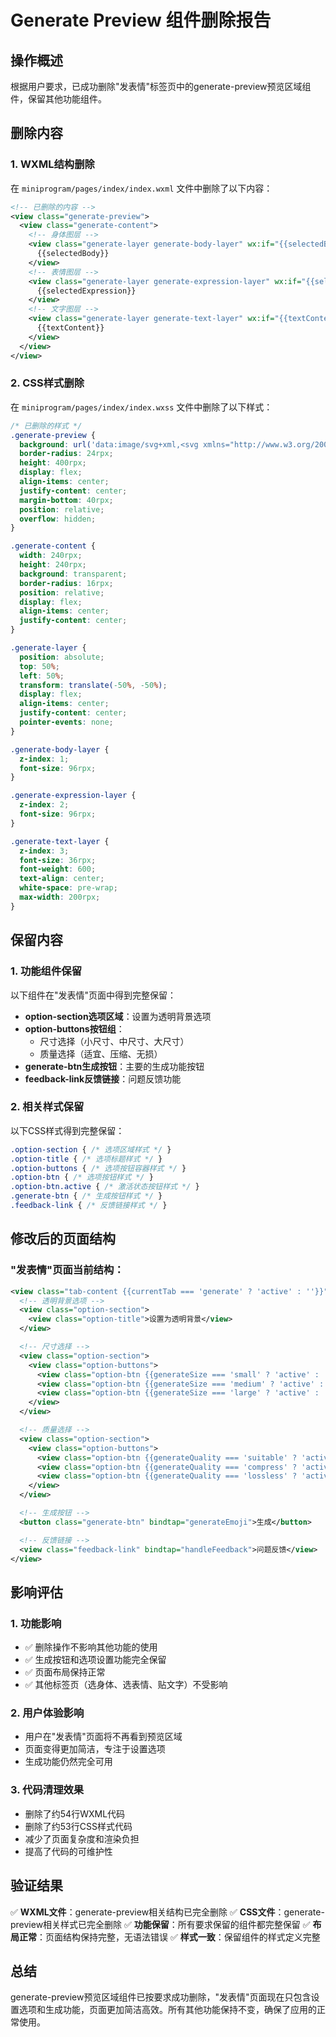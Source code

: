 # Generate Preview 组件删除报告

## 操作概述

根据用户要求，已成功删除"发表情"标签页中的generate-preview预览区域组件，保留其他功能组件。

## 删除内容

### 1. WXML结构删除
在 `miniprogram/pages/index/index.wxml` 文件中删除了以下内容：

```xml
<!-- 已删除的内容 -->
<view class="generate-preview">
  <view class="generate-content">
    <!-- 身体图层 -->
    <view class="generate-layer generate-body-layer" wx:if="{{selectedBody}}" style="z-index: 1;">
      {{selectedBody}}
    </view>
    <!-- 表情图层 -->
    <view class="generate-layer generate-expression-layer" wx:if="{{selectedExpression}}" style="z-index: 2;">
      {{selectedExpression}}
    </view>
    <!-- 文字图层 -->
    <view class="generate-layer generate-text-layer" wx:if="{{textContent}}" style="color: {{textColor}}; text-shadow: {{textShadow}}; z-index: 3;">
      {{textContent}}
    </view>
  </view>
</view>
```

### 2. CSS样式删除
在 `miniprogram/pages/index/index.wxss` 文件中删除了以下样式：

```css
/* 已删除的样式 */
.generate-preview {
  background: url('data:image/svg+xml,<svg xmlns="http://www.w3.org/2000/svg" width="20" height="20" viewBox="0 0 20 20"><rect width="10" height="10" fill="%23f0f0f0"/><rect x="10" y="10" width="10" height="10" fill="%23f0f0f0"/></svg>');
  border-radius: 24rpx;
  height: 400rpx;
  display: flex;
  align-items: center;
  justify-content: center;
  margin-bottom: 40rpx;
  position: relative;
  overflow: hidden;
}

.generate-content {
  width: 240rpx;
  height: 240rpx;
  background: transparent;
  border-radius: 16rpx;
  position: relative;
  display: flex;
  align-items: center;
  justify-content: center;
}

.generate-layer {
  position: absolute;
  top: 50%;
  left: 50%;
  transform: translate(-50%, -50%);
  display: flex;
  align-items: center;
  justify-content: center;
  pointer-events: none;
}

.generate-body-layer {
  z-index: 1;
  font-size: 96rpx;
}

.generate-expression-layer {
  z-index: 2;
  font-size: 96rpx;
}

.generate-text-layer {
  z-index: 3;
  font-size: 36rpx;
  font-weight: 600;
  text-align: center;
  white-space: pre-wrap;
  max-width: 200rpx;
}
```

## 保留内容

### 1. 功能组件保留
以下组件在"发表情"页面中得到完整保留：

- **option-section选项区域**：设置为透明背景选项
- **option-buttons按钮组**：
  - 尺寸选择（小尺寸、中尺寸、大尺寸）
  - 质量选择（适宜、压缩、无损）
- **generate-btn生成按钮**：主要的生成功能按钮
- **feedback-link反馈链接**：问题反馈功能

### 2. 相关样式保留
以下CSS样式得到完整保留：

```css
.option-section { /* 选项区域样式 */ }
.option-title { /* 选项标题样式 */ }
.option-buttons { /* 选项按钮容器样式 */ }
.option-btn { /* 选项按钮样式 */ }
.option-btn.active { /* 激活状态按钮样式 */ }
.generate-btn { /* 生成按钮样式 */ }
.feedback-link { /* 反馈链接样式 */ }
```

## 修改后的页面结构

### "发表情"页面当前结构：
```xml
<view class="tab-content {{currentTab === 'generate' ? 'active' : ''}}" wx:if="{{currentTab === 'generate'}}">
  <!-- 透明背景选项 -->
  <view class="option-section">
    <view class="option-title">设置为透明背景</view>
  </view>

  <!-- 尺寸选择 -->
  <view class="option-section">
    <view class="option-buttons">
      <view class="option-btn {{generateSize === 'small' ? 'active' : ''}}" bindtap="selectGenerateOption" data-type="size" data-value="small">小尺寸</view>
      <view class="option-btn {{generateSize === 'medium' ? 'active' : ''}}" bindtap="selectGenerateOption" data-type="size" data-value="medium">中尺寸</view>
      <view class="option-btn {{generateSize === 'large' ? 'active' : ''}}" bindtap="selectGenerateOption" data-type="size" data-value="large">大尺寸</view>
    </view>
  </view>

  <!-- 质量选择 -->
  <view class="option-section">
    <view class="option-buttons">
      <view class="option-btn {{generateQuality === 'suitable' ? 'active' : ''}}" bindtap="selectGenerateOption" data-type="quality" data-value="suitable">适宜</view>
      <view class="option-btn {{generateQuality === 'compress' ? 'active' : ''}}" bindtap="selectGenerateOption" data-type="quality" data-value="compress">压缩</view>
      <view class="option-btn {{generateQuality === 'lossless' ? 'active' : ''}}" bindtap="selectGenerateOption" data-type="quality" data-value="lossless">无损</view>
    </view>
  </view>

  <!-- 生成按钮 -->
  <button class="generate-btn" bindtap="generateEmoji">生成</button>

  <!-- 反馈链接 -->
  <view class="feedback-link" bindtap="handleFeedback">问题反馈</view>
</view>
```

## 影响评估

### 1. 功能影响
- ✅ 删除操作不影响其他功能的使用
- ✅ 生成按钮和选项设置功能完全保留
- ✅ 页面布局保持正常
- ✅ 其他标签页（选身体、选表情、贴文字）不受影响

### 2. 用户体验影响
- 用户在"发表情"页面将不再看到预览区域
- 页面变得更加简洁，专注于设置选项
- 生成功能仍然完全可用

### 3. 代码清理效果
- 删除了约54行WXML代码
- 删除了约53行CSS样式代码
- 减少了页面复杂度和渲染负担
- 提高了代码的可维护性

## 验证结果

✅ **WXML文件**：generate-preview相关结构已完全删除
✅ **CSS文件**：generate-preview相关样式已完全删除
✅ **功能保留**：所有要求保留的组件都完整保留
✅ **布局正常**：页面结构保持完整，无语法错误
✅ **样式一致**：保留组件的样式定义完整

## 总结

generate-preview预览区域组件已按要求成功删除，"发表情"页面现在只包含设置选项和生成功能，页面更加简洁高效。所有其他功能保持不变，确保了应用的正常使用。
